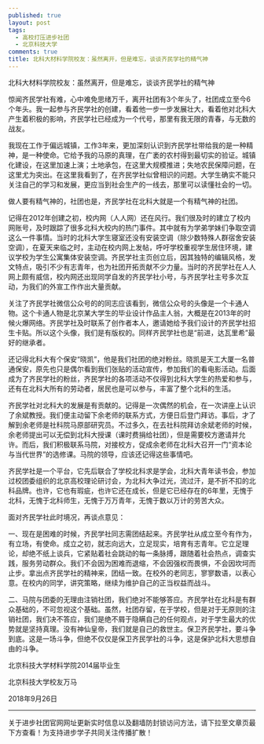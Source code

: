 ```yaml
---
published: true
layout: post
tags:
  - 高校打压进步社团
  - 北京科技大学
comments: true
title: 北科大材料学院校友：虽然离开，但是难忘，谈谈齐民学社的精气神 
---
```



北科大材料学院校友：虽然离开，但是难忘，谈谈齐民学社的精气神


惊闻齐民学社有难，心中难免思绪万千，离开社团有3个年头了，社团成立至今6个年头。我一起参与齐民学社的创建，看着他一步一步发展壮大，看着他对北科大产生着积极的影响，齐民学社已经成为一个代号，那里有我无限的青春，与无数的战友。

我现在工作于偏远城镇，工作3年来，更加深刻认识到齐民学社带给我的是一种精神，是一种使命。它给予我的马原的真理，在广袤的农村得到最切实的验证。城镇化建设，在这里加速上演；土地承包，在这里大规模推进；失地农民保障问题，在这里尤为突出。在这里我看到了，在齐民学社似曾相识的问题。大学生确实不能只关注自己的学习和发展，更应当到社会生产的一线去，那里可以读懂社会的一切。

做人要有精气神的，社团也是，齐民学社在北科大就是一个有精气神的社团。

记得在2012年创建之初，校内网（人人网）还在风行。我们很及时的建立了校内网账号，及时跟踪了很多北科大校内的热门事件。其中就有为学弟学妹们争取空调这么一件事情。当时的北科大学生寝室还没有安装空调（除少数特殊人群宿舍安装空调），在夏天来临之时，主动在校内网上发帖，呼吁学校重视学生居住环境，建议学校为学生公寓集体安装空调。齐民学社主页创立后，因其独特的编辑风格，发文特点，吸引不少有志青年，也为社团开拓贡献不少力量。当时的齐民学社在人人网上颇有威信，校内网还出现同学自发的齐民学社小号，与齐民学社主号多次互动，为我们的外宣工作作出大量贡献。

关注了齐民学社微信公众号的的同志应该看到，微信公众号的头像是一个卡通人物。这个卡通人物是北京某大学生的毕业设计作品主人翁，大概是在2013年的时候火爆网络。齐民学社及时联系了创作者本人，邀请她给予我们设计的齐民学社招生卡贴。所以这个头像，我们是有版权的。同样齐民学社也是“前进，达瓦里希”最好的继承者。

还记得北科大有个保安“晓凯”，他是我们社团的绝对粉丝。晓凯是天工大厦一名普通保安，原先也只是偶尔看到我们张贴的活动宣传，参加我们的看电影活动。后面成为了齐民学社的粉丝，齐民学社的各项活动不仅得到北科大学生的热爱和参与，还有在北科大所有的劳动者，居民也是可以参与，丰富了整个北科的生活。

齐民学社对北科大的发展是有贡献的。记得是一次偶然的机会，在一次讲座上认识了余斌教授。我们便主动留下余老师的联系方式，方便日后登门拜访。事后，才了解到余老师是社科院马原部研究员。不过多久，在去社科院拜访余斌老师的时候，余老师提出可以无偿到北科大授课（课时费捐给社团），但是需要校方邀请并允许。而后，我们积极联系马院，对接校方，促成余老师在北科大召开一门“资本论与当代世界”的选修课。马院的领导，应该还记得这些事情吧。

齐民学社是一个平台，它先后联合了学校北科求是学会，北科大青年读书会，参加过校团委组织的北京高校理论研讨会，为北科大争过光，流过汗，是不折不扣的北科品牌。也许，它也有瑕疵，也许它还在成长，但是它已经存在的6年里，无愧于北科，无愧于北科师生，无愧于万万青年，无愧于数以万计的劳苦大众。


面对齐民学社此时境况，再谈点意见：

一、现在是困难的时候，齐民学社同志需团结起来。齐民学社从成立至今有作为，有立场，有使命。成立之初，就志向远大，立足现实，培育有志青年。它立足理论，却绝不纸上谈兵，它紧贴着社会跳动的每一条脉搏，跟随着社会热点，调查实践，服务劳动群众。我们不会因为困难而退缩，不会因强权而畏惧，不会因坎坷而止步。拿出点齐民学社的精神来，团结一致。在校外的老同志，寥寥数语，以表心意。在校内的同学，讲究策略，继续为维护自己的正当权益而战斗。

二、马院与团委的无理由注销社团，我们绝对不能够答应。齐民学社在北科是有群众基础的，不可忽视这个基础。虽然，社团存留，在于学校，但是对于无原则的注销社团，我们决不答应，我们是绝不屑于隐瞒自己的任何观点，对于学生最大的优势就是坚持真理。没有神仙皇帝，我们就是自己的救世主。保卫齐民学社，要斗争到底。这是一场斗争，但绝不仅仅是保卫齐民学社的斗争，这是保护北科大思想自由的斗争。



北京科技大学材料学院2014届毕业生

北京科技大学校友万马  

2018年9月26日


---
关于进步社团官网网址更新实时信息以及翻墙防封锁访问方法，请下拉至文章页最下方查看！为支持进步学子共同关注传播扩散！
